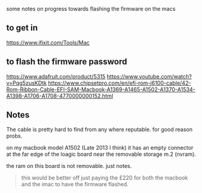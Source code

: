

some notes on progress towards flashing the firmware on the macs

## to get in
https://www.ifixit.com/Tools/Mac

## to flash the firmware password
https://www.adafruit.com/product/5315
https://www.youtube.com/watch?v=Pqg5zusKDtk
https://www.chipsetpro.com/en/efi-rom-j6100-cable/42-Rom-Ribbon-Cable-EFI-SAM-Macbook-A1369-A1465-A1502-A1370-A1534-A1398-A1706-A1708-4770000000152.html

## Notes

The cable is pretty hard to find from any where reputable. for good reason probs.

on my macbook model A1502 (Late 2013 I think) it has an empty connector at the far edge of the loagic board near the removable storage m.2 (nvram).

the ram on this board is not removable. just notes.

> this would be better off just paying the £220 for both the macbook and the imac to have the firmware flashed.
